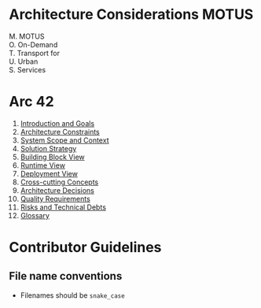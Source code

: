 # Architecture Considerations MOTUS
M. MOTUS  
O. On-Demand  
T. Transport for  
U. Urban  
S. Services  

# Arc 42

  1. [Introduction and Goals](arc42_structure/1_introduction_and_goals.md)
  2. [Architecture Constraints](arc42_structure/2_architecture_constraints.md)
  3. [System Scope and Context](arc42_structure/3_system_scope_and_context.md)
  4. [Solution Strategy](arc42_structure/4_solution_strategy.md)
  5. [Building Block View](arc42_structure/5_building_block_view.md)
  6. [Runtime View](arc42_structure/6_runtime_view.md)
  7. [Deployment View](arc42_structure/7_deployment_view.md)
  8. [Cross-cutting Concepts](arc42_structure/8_crosscutting_concept.md)
  9. [Architecture Decisions](arc42_structure/9_architectural_decisions.md)
  10. [Quality Requirements](arc42_structure/10_quality_requirements.md)
  11. [Risks and Technical Debts](arc42_structure/11_risks_technical_debt.md)
  12. [Glossary](arc42_structure/12_glossary.md)


# Contributor Guidelines

## File name conventions

- Filenames should be `snake_case`
